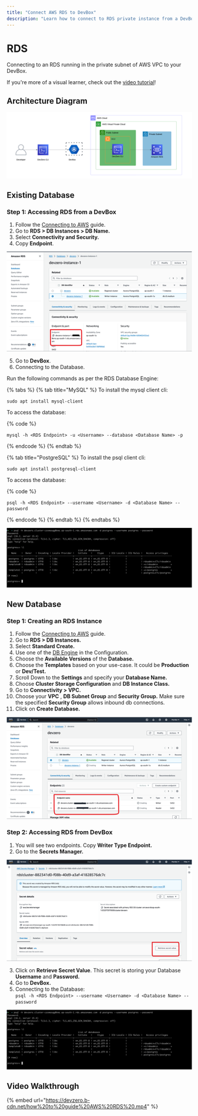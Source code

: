 ```yaml
---
title: "Connect AWS RDS to DevBox"
description: "Learn how to connect to RDS private instance from a DevBox."
---
```

# RDS

Connecting to an RDS running in the private subnet of AWS VPC to your DevBox.

If you're more of a visual learner, check out the [video tutorial](#video-walkthrough)!

## Architecture Diagram

![AWS RDS Architecture](../../../.gitbook/assets/rds-architecture.png)

## Existing Database

### Step 1: Accessing RDS from a DevBox

1. Follow the [Connecting to AWS](../../existing-network/connecting-to-aws.md) guide.
2. Go to **RDS > DB Instances > DB Name.**
3. Select **Connectivity and Security.**
4. Copy **Endpoint**.

![AWS RDS Endpoint](../../../.gitbook/assets/rds-endpoint.png)

5. Go to **DevBox**.
6. Connecting to the Database.

Run the following commands as per the RDS Database Engine:

{% tabs %}
{% tab title="MySQL" %}
To install the mysql client cli:

```
sudo apt install mysql-client
```

To access the database:

{% code %}
```
mysql -h <RDS Endpoint> -u <Username> --database <Database Name> -p
```
{% endcode %}
{% endtab %}

{% tab title="PostgreSQL" %}
To install the psql client cli:

```
sudo apt install postgresql-client
```

To access the database:

{% code %}
```
psql -h <RDS Endpoint> --username <Username> -d <Database Name> --password
```
{% endcode %}
{% endtab %}
{% endtabs %}

![AWS RDS Access](../../../.gitbook/assets/rds-access.png)

## New Database

### Step 1: Creating an RDS Instance

1. Follow the [Connecting to AWS](../../existing-network/connecting-to-aws.md) guide.
2. Go to **RDS > DB Instances.**
3. Select **Standard Create.**
4. Use one of the [DB Engine](https://docs.aws.amazon.com/AmazonRDS/latest/UserGuide/USER_PerfInsights.Overview.Engines.html) in the Configuration.
5. Choose the **Available Versions** of the **Database.**
6. Choose the **Templates** based on your use-case. It could be **Production** or **Dev/Test.**
7. Scroll Down to the **Settings** and specify your **Database Name.**
8. Choose **Cluster Storage Configuration** and **DB Instance Class.**
9. Go to **Connectivity > VPC.**
10. Choose your **VPC** , **DB Subnet Group** and **Security Group.** Make sure the specified **Security Group** allows inbound db connections.
11. Click on **Create Database.**

![AWS RDS -> DevZero](../../../.gitbook/assets/rds-devzero.png)

### Step 2: Accessing RDS from DevBox

1. You will see two endpoints. Copy **Writer Type Endpoint.**
2. Go to the **Secrets Manager.**

![AWS RDS Secrets](../../../.gitbook/assets/rds-secrets.png)

3. Click on **Retrieve Secret Value**. This secret is storing your Database **Username** and **Password.**
4. Go to **DevBox.**
5. Connecting to the Database:\
   `psql -h <RDS Endpoint> --username <Username> -d <Database Name> --password`

![AWS RDS Access](../../../.gitbook/assets/rds-access.png)

## Video Walkthrough

{% embed url="https://devzero.b-cdn.net/how%20to%20guide%20AWS%20RDS%20.mp4" %}
